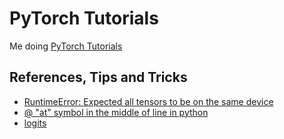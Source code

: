 # PyTorch Tutorials
Me doing [PyTorch Tutorials](https://pytorch.org/tutorials/index.html)



## References, Tips and Tricks
- [RuntimeError: Expected all tensors to be on the same device](https://stackoverflow.com/questions/66091226/runtimeerror-expected-all-tensors-to-be-on-the-same-device-but-found-at-least)
- [@ "at" symbol in the middle of line in python](https://stackoverflow.com/questions/6392739/what-does-the-at-symbol-do-in-python/28997112#28997112)
- [logits](https://stackoverflow.com/questions/41455101/what-is-the-meaning-of-the-word-logits-in-tensorflow)